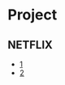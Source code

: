 # Project

## NETFLIX
 - [1](https://velog.io/@heechang96/API-%EC%9A%94%EC%B2%AD-%EA%B3%BC%EC%A0%95%EC%97%90%EC%84%9C-%EC%98%A4%EB%A5%98%ED%95%B4%EA%B2%B0)
 - [2](https://velog.io/@heechang96/Movie-Detail-Page-%EB%A7%8C%EB%93%9C%EB%8A%94-%EA%B3%BC%EC%A0%95)
